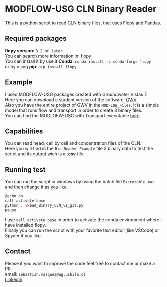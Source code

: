 # MODFLOW-USG CLN Binary Reader
This is a python script to read CLN binary files, that uses Flopy and Pandas.
## Required packages
**flopy version:** `3.2 or later`\
You can search more information in: [flopy](https://flopy.readthedocs.io/en/3.3.2/)\
You can install it by use it **Conda**: `conda install -c conda-forge flopy`\
or by using **pip**: `pip install flopy`.
## Example
I used MODFLOW-USG packages created with Groundwater Vistas 7.\
Here you can download a student version of the software: [GWV](http://www.groundwatermodels.com/)\
Also you have the entire project of GWV in the `MODFLOW_Files`. It is a simple model that runs flow and transport in order to create 3 binary files.\
You can find the MODLOFW-USG with Transport executable [here](https://www.gsi-net.com/en/software/free-software/modflow-usg.html)

## Capabilities
You can read head, cell by cell and concentration files of the CLN.\
Here you will find in the `Bin_Reader_Example` file 3 binary data to test the script and its output wich is a **.csv** file.
## Running test
You can run the script in windows by using the batch file `Executable.bat`\
and then change it as you like:
```bash
@echo on
call activate base
python ..\Read_Binary_CLN_v1_git.py
pause
```
I use `call activate base` in order to activate the conda environment where I have installed flopy.\
Finally you can run the script with your favorite text editor (like VSCode) or Spyder if you like.

## Contact

Please if you want to improve the code feel free to contact me or make a PR.\
email: `sebastian.vazquez@ug.uchile.cl`\
[Linkedin](https://www.linkedin.com/in/sebasti%C3%A1n-v%C3%A1zquez-gasty-952121181/)
